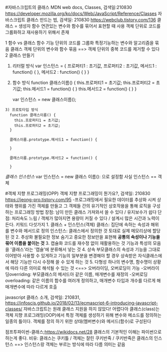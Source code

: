 #자바스크립트의 클래스
MDN web docs, Classes, 검색일:210830 https://developer.mozilla.org/ko/docs/Web/JavaScript/Reference/Classes
자바스크립트 클래스 만드는 법, 검색일: 210830 https://webclub.tistory.com/136
클래스 = 생성자 함수
연관있는 변수와 함수를 묶어서 표현할 때 사용
객체 단위로 코드를 그룹화하고 재사용하기 위해서 존재

1 함수 vs 클래스
  함수
    기능 단위의 코드를 그룹화
    특정기능하는 변수와 알고리즘을 묶음
  클래스
    객체 단위의 변수와 함수 묶음 ==> 객체 단위의 중복 코드를 제거할 수 있다
2 클래스 만들기
  1) 리터럴 방식
      var 인스턴스 = {
        프로퍼티1 : 초기값,
        프로퍼티2 : 초기값,
        메서드1 : function() {
        },
        메서드2 : function() {
        }
      }

   2) 함수 방식
      function 클래스이름() {
        this.프로퍼티1 = 초기값;
        this.프로퍼티2 = 초기값;
        this.메서드1 = function() {
       }
        this.메서드2 = function() {
       }
      }

      var 인스턴스 = new 클래스이름();
      
    3) 프로토타입 방식
      function 클래스이름() {
        this.프로퍼티1 = 초기값;
        this.프로퍼티2 = 초기값;
      }

      클래스이름.prototype.메서드1 = function() {

      }

      클래스이름.prototype.메서드2 = function() {

      }
*클래스 인스턴스*
 var 인스턴스 = new 클래스 이름():
 으로 설정함
 사실 인스턴스 == 객체

#객체 지향 프로그래밍(OPP)
객체 지향 프로그래밍이 뭔가요?, 검색일: 210830 https://jeong-pro.tistory.com/95
-프로그래밍에서 필요한 데이터를 추상화 시켜 상태와 행위를 가진 객체를 만들고 그 객체들 간의 유기적인 상호작용을 통해 로직을 구성하는 프로그래밍 방법
  장점: 남이 만든 클래스 가져와서 쓸 수 있다 / 유지보수가 쉽다
  단점: 처리속도 느림 / 객체가 많아지면 용량이 커질 수 있다 / 설계시 많은 시간과 노력이 든다.
  키워드 다섯가지
    1. 클래스 + 인스턴스(객체)
      클래스: 집단에 속하는 속성과 해위를 변수와 메서드로 정의
      인스턴스: 클래스에서 정의한 것 토대로 실제 메모리상에 할당된 것
    2. 추상화
      불필요한 정보 숨기고 중요한 정보만을 표현해 **공통의 속성이나 기능을 묶어 이름을 붙이는 것**
    3. 캡슐화
      코드를 재수정 없이 재활용하는 것
      기능과 특성의 모음을 '클래스'라는 '캡슐'에 분류해서 넣는 것
    4. 상속
      부모클래스의 속성과 기능을 그대로 이어받아 사용할 수 있게하고 기능의 일부분을 변경해야 할 경우 상속받은 자식클래스에서 해당 기능만 다시 수정해 쓸 수 있게 하는 것
    5. 다형성
      하나의 변수명, 함수명이 상황에 따라 다른 의미로 해석될 수 있는 것 <==> 오버라이딩, 오버로딩이 가능
      -오버라이딩overriding: 부모클래스의 메서드아 같은 이름, 매개변수를 재정의
      -오버로딩overloading: 같은 이름의 함수를 여러개 정의하고, 매개변수 타입과 개수를 다르게 해 매개변수에 따라 다르게 호출
   
javascript 클래스 소개, 검색일: 210831, https://infoscis.github.io/2018/02/13/ecmascript-6-introducing-javascript-classes/
자바스크립트는 원래 클래스 지원을 하지 않았다!
어렵다아
클래스(class)는 객체 지향 프로그래밍(OOP)에서 특정 객체를 생성하기 위해 변수와 메소드를 정의하는 일종의 틀이다. 객체를 정의 하기 위한 상태(멤버변수)와 메서드(함수)로 구성된다

점프투파이썬-클래스;https://wikidocs.net/28 클래스의 기본적인 이해는 파이썬으로 하는게 좋다.
  비유: 클래스는 쿠키틀 / 객체는 잘린 쿠키반죽 / 쿠키반죽은 클래스의 인스턴스 ==> 인스턴스랑 객체는 부르는 방식에 따라 다름 의미는 같음
  

